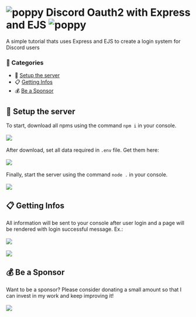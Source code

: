 # ![poppy](https://cdn.glitch.com/d5849b6d-b525-43f0-a87c-280ff619d588%2FWebp.net-resizeimage%20(2).png?v=1627787432690) Discord Oauth2 with Express and EJS ![poppy](https://cdn.glitch.com/d5849b6d-b525-43f0-a87c-280ff619d588%2FWebp.net-resizeimage%20(2).png?v=1627787432690)
A simple tutorial thats uses Express and EJS to create a login system for Discord users

### 📁 Categories
- 📜 [Setup the server](#starting)
- 📋 [Getting Infos](#infos)
- 💰 [Be a Sponsor](#sponsors)

<a name="starting"></a>
## 📜 Setup the server
To start, download all npms using  the command `npm i` in your console.<br></br>
![](https://media.discordapp.net/attachments/873959321376018462/1012582713892544552/unknown.png)<br></br>
After download, set all data required in `.env` file. Get them here:<br></br>
![](https://discordjs.guide/assets/oauth2-app-page.0ae45536.png)<br></br>
Finally, start the server using the command `node .` in your console.<br></br>
![](https://media.discordapp.net/attachments/873959321376018462/1012585127504777338/unknown.png)

<a name="infos"></a>
## 📋 Getting Infos
All information will be sent to your console after user login and a page will be rendered with login successful message. Ex.:<br></br>
![](https://media.discordapp.net/attachments/873959321376018462/1012588596189990983/unknown.png)<br></br>
![](https://media.discordapp.net/attachments/873959321376018462/1012588938650722405/unknown.png?width=667&height=432)

<a name="sponsors"></a>
## 💰 Be a Sponsor
Want to be a sponsor? Please consider donating a small amount so that I can invest in my work and keep improving it!<br></br>
[<img src="https://media.discordapp.net/attachments/873959321376018462/1012591553123995700/unknown.png">](https://github.com/sponsors/AugustoJDev)